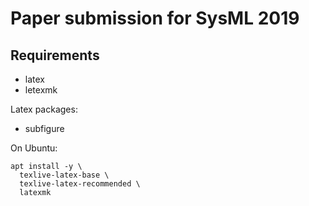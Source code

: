 # Paper submission for SysML 2019

## Requirements

- latex
- letexmk

Latex packages:

- subfigure


On Ubuntu:

``` shell
apt install -y \
  texlive-latex-base \
  texlive-latex-recommended \
  latexmk
```
